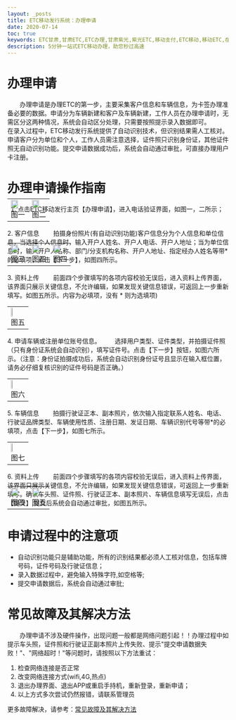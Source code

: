 ```yaml
---
layout: _posts
title: ETC移动发行系统：办理申请
date: 2020-07-14
toc: true
keywords: ETC甘肃,甘肃ETC,ETC办理,甘肃紫光,紫光ETC,移动支付,ETC移动,移动ETC,在线充值,ETC办理,卡片办理,OBU办理,OBU激活,ETC手持终端,甘肃ETC办理,甘肃ETC发行,移动发行终端,ETC移动发行系统
description: 5分钟一站式ETC移动办理，助您秒过高速
---
```

# 办理申请
 &emsp;&emsp;办理申请是办理ETC的第一步，主要采集客户信息和车辆信息，为卡签办理准备必要的数据。申请分为车辆新建和客户及车辆新建，工作人员在办理申请时，无需区分这两种情况，系统会自动区分处理，只需要按照提示录入数据即可。
 &emsp;&emsp;在录入过程中，ETC移动发行系统提供了自动识别技术，但识别结果需人工核对。申请客户分为单位和个人，工作人员需注意选择，证件照只识别身份证，其他证件照无自动识别功能。提交申请数据成功后，系统会自动通过审批，可直接办理用户卡注册。

# 办理申请操作指南
1. 点击ETC移动发行主页【办理申请】，进入电话验证界面，如图一，二所示；
<table style="margin-top: -47px;">
  <td><img src="/pub-images/apply-6.png"  width="70%" /><div style="text-align:center;">图一</div></td>
  <td><img src="/pub-images/apply-7.png"  width="70%" /><div style="text-align:center;">图二</div></td>
 </table> 
2. 客户信息
 &emsp;&emsp;拍摄身份照片(有自动识别功能)客户信息分为个人信息和单位信息，当选择个人信息时，输入开户人姓名、开户人电话、开户人地址；当为单位信息时，输入开户人名称、部门/分支机构名称、开户人地址、指定经办人姓名等带*的必填项，点击【下一步】，如图四所示。
<table style="margin-top: -47px;">
  <td><img src="/pub-images/apply-8.png"  width="70%" /><div style="text-align:center;">图三</div></td>
  <td><img src="/pub-images/apply-9.png"  width="70%" /><div style="text-align:center;">图四</div></td>
  <td><img src="/pub-images/apply-11.png"  width="70%" /><div style="text-align:center;">图四</div></td>
 </table> 
3. 资料上传
 &emsp;&emsp;前面四个步骤填写的各项内容校验无误后，进入资料上传界面，该界面只展示关键信息，不允许编辑，如果发现关键信息错误，可返回上一步重新填写。如图五所示。内容为必填项，没有 * 则为选填项)
<table>
 <td><img src="/pub-images/apply-10.png"  width="35%" /><div style="text-align:center;">图五</div></td>
</table> 
4. 申请车辆或注册单位账号信息。
 &emsp;&emsp;选择用户类型、证件类型，并拍摄证件照（只有身份证系统会自动识别），填写证件号。点击【下一步】按钮，如图六所示。（注意：身份证拍摄成功后，系统会自动识别身份证号且显示在输入框位置，请务必仔细复核识别的证件号码是否正确。）
 <table>
  <td><img src="/pub-images/apply-1.png"  width="35%" /><div style="text-align:center;">图六</div></td>
 </table> 
5. 车辆信息
 &emsp;&emsp;拍摄行驶证正本、副本照片，依次输入指定联系人姓名、电话、行驶证品牌类型、车辆使用性质、注册日期、发证日期、车辆识别代号等带*的必填项，点击【下一步】，如图七所示。
    <table>
     <td><img src="/pub-images/apply-4.png"  width="35%" /><div style="text-align:center;">图七</div></td>
    </table> 
6. 资料上传
 &emsp;&emsp;前面四个步骤填写的各项内容校验无误后，进入资料上传界面，该界面只展示关键信息，不允许编辑，如果发现关键信息错误，可返回上一步重新填写。确认车头照、证件照、行驶证正本、副本照片、车辆信息填写无误后，点击【提交】,提交后系统会自动通过审批，如图五所示。
<table style="margin-top: -47px;">
 <td><img src="/pub-images/apply-4.png"  width="70%" /><div style="text-align:center;">图四</div></td>
 <td><img src="/pub-images/apply-5.png"  width="70%" /><div style="text-align:center;">图五</div></td>
</table> 


# 申请过程中的注意项
+ 自动识别功能只是辅助功能，所有的识别结果都必须人工核对信息，包括车牌号码，证件号码及行驶证信息；
+ 录入数据过程中，避免输入特殊字符,如空格等;
+ 提交申请数据后，系统会自动通过审批;

# 常见故障及其解决方法
&emsp;&emsp;办理申请不涉及硬件操作，出现问题一般都是网络问题引起！！办理过程中如提示车头照，证件照和行驶证正副本照片上传失败、提示"提交申请数据失败！"、"网络超时！"等问题时，请按照以下方法重试：
1. 检查网络连接是否正常
2. 改变网络连接方式(wifi,4G,热点)
3. 退出办理界面、退出APP或重启手持机，重新登录，重新申请；
4. 以上方式多次尝试仍然报错，请联系管理员

更多故障解决，请参考：[常见故障及其解决方法](/2019/10/05/problems/)

